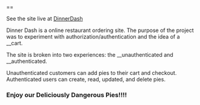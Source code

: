 ==

See the site live at [DinnerDash](http://vast-atoll-3743.herokuapp.com)

Dinner Dash is a online restaurant ordering site. The purpose of the project was to experiment with authorization/authentication and the idea of a __cart.

The site is broken into two experiences: the __unauthenticated and __authenticated.

Unauthenticated customers can add pies to their cart and checkout. Authenticated users can create, read, updated, and delete pies.

### Enjoy our Deliciously Dangerous Pies!!!!
